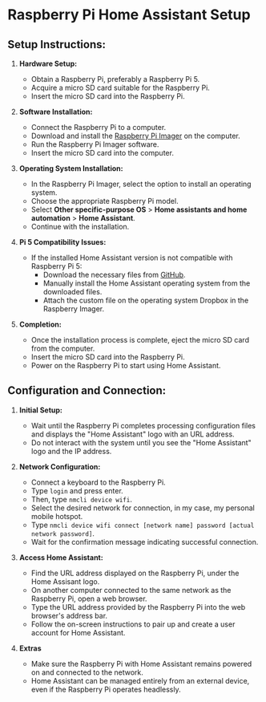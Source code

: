 # Raspberry Pi Home Assistant Setup

## Setup Instructions:

1. **Hardware Setup:**
   - Obtain a Raspberry Pi, preferably a Raspberry Pi 5.
   - Acquire a micro SD card suitable for the Raspberry Pi.
   - Insert the micro SD card into the Raspberry Pi.

2. **Software Installation:**
   - Connect the Raspberry Pi to a computer.
   - Download and install the [Raspberry Pi Imager](https://www.raspberrypi.com/software/) on the computer.
   - Run the Raspberry Pi Imager software.
   - Insert the micro SD card into the computer.

3. **Operating System Installation:**
   - In the Raspberry Pi Imager, select the option to install an operating system.
   - Choose the appropriate Raspberry Pi model.
   - Select **Other specific-purpose OS** > **Home assistants and home automation** > **Home Assistant**.
   - Continue with the installation.

4. **Pi 5 Compatibility Issues:**
   - If the installed Home Assistant version is not compatible with Raspberry Pi 5:
     - Download the necessary files from [GitHub](https://github.com/home-assistant/operating-system/releases/download/11.4/haos_rpi5-64-11.4.img.xz).
     - Manually install the Home Assistant operating system from the downloaded files.
     - Attach the custom file on the operating system Dropbox in the Raspberry Imager.

5. **Completion:**
   - Once the installation process is complete, eject the micro SD card from the computer.
   - Insert the micro SD card into the Raspberry Pi.
   - Power on the Raspberry Pi to start using Home Assistant.

## Configuration and Connection:

1. **Initial Setup:**
   - Wait until the Raspberry Pi completes processing configuration files and displays the "Home Assistant" logo with an URL address.
   - Do not interact with the system until you see the "Home Assistant" logo and the IP address.

2. **Network Configuration:**
   - Connect a keyboard to the Raspberry Pi.
   - Type `login` and press enter.
   - Then, type `nmcli device wifi`.
   - Select the desired network for connection, in my case, my personal mobile hotspot.
   - Type `nmcli device wifi connect [network name] password [actual network password]`.
   - Wait for the confirmation message indicating successful connection.

3. **Access Home Assistant:**
   - Find the URL address displayed on the Raspberry Pi, under the Home Assisant logo.
   - On another computer connected to the same network as the Raspberry Pi, open a web browser.
   - Type the URL address provided by the Raspberry Pi into the web browser's address bar.
   - Follow the on-screen instructions to pair up and create a user account for Home Assistant.

4. **Extras**
   - Make sure the Raspberry Pi with Home Assistant remains powered on and connected to the network.
   - Home Assistant can be managed entirely from an external device, even if the Raspberry Pi operates headlessly.
